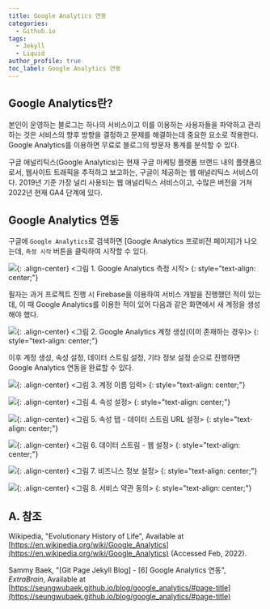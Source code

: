 ```yaml
---
title: Google Analytics 연동
categories:
  - Github.io
tags:
  - Jekyll
  - Liquid
author_profile: true
toc_label: Google Analytics 연동
---
```

## Google Analytics란?
본인이 운영하는 블로그는 하나의 서비스이고 이를 이용하는 사용자들을 파악하고 관리하는 것은 서비스의 향후 방향을 결정하고 문제를 해결하는데 중요한 요소로 작용한다. Google Analytics를 이용하면 무료로 블로그의 방문자 통계를 분석할 수 있다.

구글 애널리틱스(Google Analytics)는 현재 구글 마케팅 플랫폼 브랜드 내의 플랫폼으로서, 웹사이트 트래픽을 추적하고 보고하는, 구글이 제공하는 웹 애널리틱스 서비스이다. 2019년 기준 가장 널리 사용되는 웹 애널리틱스 서비스이고, 수많은 버전을 거쳐 2022년 현재 GA4 단계에 있다.

## Google Analytics 연동
구글에 `Google Analytics`로 검색하면 [Google Analytics 프로비전 페이지]가 나오는데, `측정 시작` 버튼을 클릭하여 시작할 수 있다.

![](https://drive.google.com/uc?export=view&id=1QghcB7JMPJRoTBjI3s_BtLTjH98AAMeP){: .align-center}
<그림 1. Google Analytics 측정 시작>
{: style="text-align: center;"}

필자는 과거 프로젝트 진행 시 Firebase을 이용하여 서비스 개발을 진행했던 적이 있는데, 이 때 Google Analytics를 이용한 적이 있어 다음과 같은 화면에서 새 계정을 생성해야 했다.

![](https://drive.google.com/uc?export=view&id=1xUeDxo_IDNMfP3N867LrVzga-vZgHPCP){: .align-center}
<그림 2. Google Analytics 계정 생성(이미 존재하는 경우)>
{: style="text-align: center;"}

이후 계정 생성, 속성 설정, 데이터 스트림 설정, 기타 정보 설정 순으로 진행하면 Google Analytics 연동을 완료할 수 있다.

![](https://drive.google.com/uc?export=view&id=1_xh__elw0-XnPv-7iQ9Bi3qCFeWhBJ_-){: .align-center}
<그림 3. 계정 이름 입력>
{: style="text-align: center;"}

![](https://drive.google.com/uc?export=view&id=1DKmin3xsrg0NTdvknwYGGZE-YgjFUmfQ){: .align-center}
<그림 4. 속성 설정>
{: style="text-align: center;"}

![](https://drive.google.com/uc?export=view&id=1MN6OqcNe_Dpnn5fSjB_GLHS76UXR6O73){: .align-center}
<그림 5. 속성 탭 - 데이터 스트림 URL 설정>
{: style="text-align: center;"}

![](https://drive.google.com/uc?export=view&id=1RdsCR0H--QjJb1CcrDzT2o8HPOHWKYcP){: .align-center}
<그림 6. 데이터 스트림 - 웹 설정>
{: style="text-align: center;"}

![](https://drive.google.com/uc?export=view&id=1fTD02_8JbIhue0EvkbCjZd-v-73cKEoW){: .align-center}
<그림 7. 비즈니스 정보 설정>
{: style="text-align: center;"}

![](https://drive.google.com/uc?export=view&id=1qLGEhv1gVcBAVf3BtbzmwPDBIjoxq2-Z){: .align-center}
<그림 8. 서비스 약관 동의>
{: style="text-align: center;"}

## A. 참조
Wikipedia, "Evolutionary History of Life", Available at [https://en.wikipedia.org/wiki/Google_Analytics](https://en.wikipedia.org/wiki/Google_Analytics) (Accessed Feb, 2022).

Sammy Baek, "[Git Page Jekyll Blog] - [6] Google Analytics 연동", *ExtraBrain*, Available at [https://seungwubaek.github.io/blog/google_analytics/#page-title](https://seungwubaek.github.io/blog/google_analytics/#page-title)